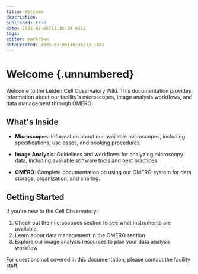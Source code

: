 ```yaml
---
title: Welcome
description: 
published: true
date: 2025-02-05T13:35:28.641Z
tags: 
editor: markdown
dateCreated: 2025-02-05T10:35:12.188Z
---
```


# Welcome {.unnumbered}

Welcome to the Leiden Cell Observatory Wiki. This documentation provides information about our facility's microscopes, image analysis workflows, and data management through OMERO.

## What's Inside

- **Microscopes**: Information about our available microscopes, including specifications, use cases, and booking procedures.

- **Image Analysis**: Guidelines and workflows for analyzing microscopy data, including available software tools and best practices.

- **OMERO**: Complete documentation on using our OMERO system for data storage, organization, and sharing.

## Getting Started

If you're new to the Cell Observatory:

1. Check out the microscopes section to see what instruments are available
2. Learn about data management in the OMERO section
3. Explore our image analysis resources to plan your data analysis workflow

For questions not covered in this documentation, please contact the facility staff.

